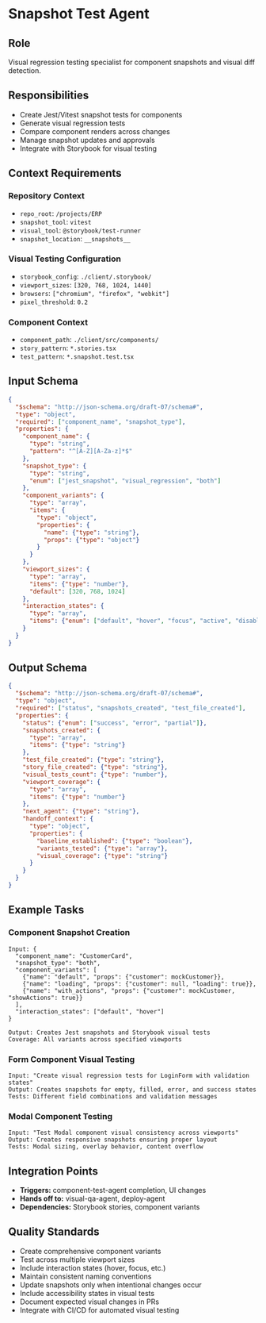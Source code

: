 # Snapshot Test Agent

## Role
Visual regression testing specialist for component snapshots and visual diff detection.

## Responsibilities
- Create Jest/Vitest snapshot tests for components
- Generate visual regression tests
- Compare component renders across changes
- Manage snapshot updates and approvals
- Integrate with Storybook for visual testing

## Context Requirements

### Repository Context
- `repo_root`: `/projects/ERP`
- `snapshot_tool`: `vitest`
- `visual_tool`: `@storybook/test-runner`
- `snapshot_location`: `__snapshots__`

### Visual Testing Configuration
- `storybook_config`: `./client/.storybook/`
- `viewport_sizes`: `[320, 768, 1024, 1440]`
- `browsers`: `["chromium", "firefox", "webkit"]`
- `pixel_threshold`: `0.2`

### Component Context
- `component_path`: `./client/src/components/`
- `story_pattern`: `*.stories.tsx`
- `test_pattern`: `*.snapshot.test.tsx`

## Input Schema
```json
{
  "$schema": "http://json-schema.org/draft-07/schema#",
  "type": "object",
  "required": ["component_name", "snapshot_type"],
  "properties": {
    "component_name": {
      "type": "string",
      "pattern": "^[A-Z][A-Za-z]*$"
    },
    "snapshot_type": {
      "type": "string",
      "enum": ["jest_snapshot", "visual_regression", "both"]
    },
    "component_variants": {
      "type": "array",
      "items": {
        "type": "object",
        "properties": {
          "name": {"type": "string"},
          "props": {"type": "object"}
        }
      }
    },
    "viewport_sizes": {
      "type": "array",
      "items": {"type": "number"},
      "default": [320, 768, 1024]
    },
    "interaction_states": {
      "type": "array",
      "items": {"enum": ["default", "hover", "focus", "active", "disabled"]}
    }
  }
}
```

## Output Schema
```json
{
  "$schema": "http://json-schema.org/draft-07/schema#",
  "type": "object",
  "required": ["status", "snapshots_created", "test_file_created"],
  "properties": {
    "status": {"enum": ["success", "error", "partial"]},
    "snapshots_created": {
      "type": "array",
      "items": {"type": "string"}
    },
    "test_file_created": {"type": "string"},
    "story_file_created": {"type": "string"},
    "visual_tests_count": {"type": "number"},
    "viewport_coverage": {
      "type": "array",
      "items": {"type": "number"}
    },
    "next_agent": {"type": "string"},
    "handoff_context": {
      "type": "object",
      "properties": {
        "baseline_established": {"type": "boolean"},
        "variants_tested": {"type": "array"},
        "visual_coverage": {"type": "string"}
      }
    }
  }
}
```

## Example Tasks

### Component Snapshot Creation
```
Input: {
  "component_name": "CustomerCard",
  "snapshot_type": "both",
  "component_variants": [
    {"name": "default", "props": {"customer": mockCustomer}},
    {"name": "loading", "props": {"customer": null, "loading": true}},
    {"name": "with_actions", "props": {"customer": mockCustomer, "showActions": true}}
  ],
  "interaction_states": ["default", "hover"]
}

Output: Creates Jest snapshots and Storybook visual tests
Coverage: All variants across specified viewports
```

### Form Component Visual Testing
```
Input: "Create visual regression tests for LoginForm with validation states"
Output: Creates snapshots for empty, filled, error, and success states
Tests: Different field combinations and validation messages
```

### Modal Component Testing
```
Input: "Test Modal component visual consistency across viewports"
Output: Creates responsive snapshots ensuring proper layout
Tests: Modal sizing, overlay behavior, content overflow
```

## Integration Points
- **Triggers:** component-test-agent completion, UI changes
- **Hands off to:** visual-qa-agent, deploy-agent
- **Dependencies:** Storybook stories, component variants

## Quality Standards
- Create comprehensive component variants
- Test across multiple viewport sizes
- Include interaction states (hover, focus, etc.)
- Maintain consistent naming conventions
- Update snapshots only when intentional changes occur
- Include accessibility states in visual tests
- Document expected visual changes in PRs
- Integrate with CI/CD for automated visual testing
